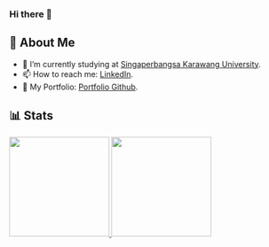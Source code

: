 ### Hi there 👋

<!--
**rolandvincent/rolandvincent** is a ✨ _special_ ✨ repository because its `README.md` (this file) appears on your GitHub profile.

Here are some ideas to get you started:

- 🔭 I’m currently working on ...
- 🌱 I’m currently learning ...
- 👯 I’m looking to collaborate on ...
- 🤔 I’m looking for help with ...
- 💬 Ask me about ...
- 📫 How to reach me: ...
- 😄 Pronouns: ...
- ⚡ Fun fact: ...
-->
## 🚀 About Me
- 🔭 I’m currently studying at [Singaperbangsa Karawang University](https://unsika.ac.id/).
- 📫 How to reach me: [LinkedIn](https://www.linkedin.com/in/roland-vincent-27528b156/).
- 🏅 My Portfolio: [Portfolio Github](https://rolandvincent.github.io/).

## 📊 Stats
<p align="left">
<a href="https://github.com/rolandvincent">
  <img height="180em" src="https://github-readme-stats-eight-theta.vercel.app/api?username=rolandvincent&show_icons=true&theme=algolia&include_all_commits=true&count_private=true"/>
  <img height="180em" src="https://github-readme-stats-eight-theta.vercel.app/api/top-langs/?username=rolandvincent&layout=compact&langs_count=8&theme=algolia"/>
</a>
</p>
